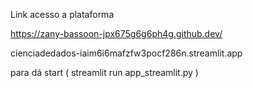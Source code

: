 Link acesso a plataforma

https://zany-bassoon-jpx675g6g6ph4g.github.dev/

cienciadedados-iaim6i6mafzfw3pocf286n.streamlit.app

para dá start ( streamlit run app_streamlit.py ) 
